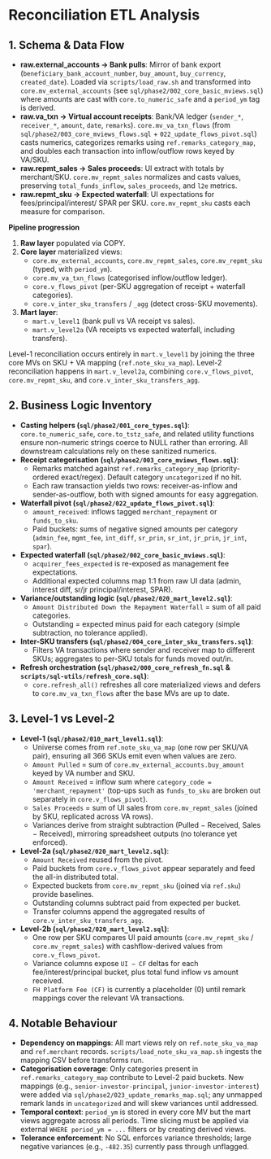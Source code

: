 # Reconciliation ETL Analysis

## 1. Schema & Data Flow
- **raw.external_accounts → Bank pulls**: Mirror of bank export (`beneficiary_bank_account_number`, `buy_amount`, `buy_currency`, `created_date`). Loaded via `scripts/load_raw.sh` and transformed into `core.mv_external_accounts` (see `sql/phase2/002_core_basic_mviews.sql`) where amounts are cast with `core.to_numeric_safe` and a `period_ym` tag is derived.
- **raw.va_txn → Virtual account receipts**: Bank/VA ledger (`sender_*`, `receiver_*`, `amount`, `date`, `remarks`). `core.mv_va_txn_flows` (from `sql/phase2/003_core_mviews_flows.sql` + `022_update_flows_pivot.sql`) casts numerics, categorizes remarks using `ref.remarks_category_map`, and doubles each transaction into inflow/outflow rows keyed by VA/SKU.
- **raw.repmt_sales → Sales proceeds**: UI extract with totals by merchant/SKU. `core.mv_repmt_sales` normalizes and casts values, preserving `total_funds_inflow`, `sales_proceeds`, and `l2e` metrics.
- **raw.repmt_sku → Expected waterfall**: UI expectations for fees/principal/interest/ SPAR per SKU. `core.mv_repmt_sku` casts each measure for comparison.

**Pipeline progression**
1. **Raw layer** populated via COPY.
2. **Core layer** materialized views:
   - `core.mv_external_accounts`, `core.mv_repmt_sales`, `core.mv_repmt_sku` (typed, with `period_ym`).
   - `core.mv_va_txn_flows` (categorised inflow/outflow ledger).
   - `core.v_flows_pivot` (per-SKU aggregation of receipt + waterfall categories).
   - `core.v_inter_sku_transfers` / `_agg` (detect cross-SKU movements).
3. **Mart layer**:
   - `mart.v_level1` (bank pull vs VA receipt vs sales).
   - `mart.v_level2a` (VA receipts vs expected waterfall, including transfers).

Level-1 reconciliation occurs entirely in `mart.v_level1` by joining the three core MVs on SKU + VA mapping (`ref.note_sku_va_map`). Level-2 reconciliation happens in `mart.v_level2a`, combining `core.v_flows_pivot`, `core.mv_repmt_sku`, and `core.v_inter_sku_transfers_agg`.

## 2. Business Logic Inventory
- **Casting helpers (`sql/phase2/001_core_types.sql`)**: `core.to_numeric_safe`, `core.to_tstz_safe`, and related utility functions ensure non-numeric strings coerce to NULL rather than erroring. All downstream calculations rely on these sanitized numerics.
- **Receipt categorisation (`sql/phase2/003_core_mviews_flows.sql`)**:
  - Remarks matched against `ref.remarks_category_map` (priority-ordered exact/regex). Default category `uncategorized` if no hit.
  - Each raw transaction yields two rows: receiver-as-inflow and sender-as-outflow, both with signed amounts for easy aggregation.
- **Waterfall pivot (`sql/phase2/022_update_flows_pivot.sql`)**:
  - `amount_received`: inflows tagged `merchant_repayment` or `funds_to_sku`.
  - Paid buckets: sums of negative signed amounts per category (`admin_fee`, `mgmt_fee`, `int_diff`, `sr_prin`, `sr_int`, `jr_prin`, `jr_int`, `spar`).
- **Expected waterfall (`sql/phase2/002_core_basic_mviews.sql`)**:
  - `acquirer_fees_expected` is re-exposed as management fee expectations.
  - Additional expected columns map 1:1 from raw UI data (admin, interest diff, sr/jr principal/interest, SPAR).
- **Variance/outstanding logic (`sql/phase2/020_mart_level2.sql`)**:
  - `Amount Distributed Down the Repayment Waterfall` = sum of all paid categories.
  - Outstanding = expected minus paid for each category (simple subtraction, no tolerance applied).
- **Inter-SKU transfers (`sql/phase2/004_core_inter_sku_transfers.sql`)**:
  - Filters VA transactions where sender and receiver map to different SKUs; aggregates to per-SKU totals for funds moved out/in.
- **Refresh orchestration (`sql/phase2/000_core_refresh_fn.sql` & `scripts/sql-utils/refresh_core.sql`)**:
  - `core.refresh_all()` refreshes all core materialized views and defers to `core.mv_va_txn_flows` after the base MVs are up to date.

## 3. Level-1 vs Level-2
- **Level-1 (`sql/phase2/010_mart_level1.sql`)**:
  - Universe comes from `ref.note_sku_va_map` (one row per SKU/VA pair), ensuring all 366 SKUs emit even when values are zero.
  - `Amount Pulled` = sum of `core.mv_external_accounts.buy_amount` keyed by VA number and SKU.
  - `Amount Received` = inflow sum where `category_code = 'merchant_repayment'` (top-ups such as `funds_to_sku` are broken out separately in `core.v_flows_pivot`).
  - `Sales Proceeds` = sum of UI sales from `core.mv_repmt_sales` (joined by SKU, replicated across VA rows).
  - Variances derive from straight subtraction (Pulled − Received, Sales − Received), mirroring spreadsheet outputs (no tolerance yet enforced).
- **Level-2a (`sql/phase2/020_mart_level2.sql`)**:
  - `Amount Received` reused from the pivot.
  - Paid buckets from `core.v_flows_pivot` appear separately and feed the all-in distributed total.
  - Expected buckets from `core.mv_repmt_sku` (joined via `ref.sku`) provide baselines.
  - Outstanding columns subtract paid from expected per bucket.
  - Transfer columns append the aggregated results of `core.v_inter_sku_transfers_agg`.
- **Level-2b (`sql/phase2/020_mart_level2.sql`)**:
  - One row per SKU compares UI paid amounts (`core.mv_repmt_sku` / `core.mv_repmt_sales`) with cashflow-derived values from `core.v_flows_pivot`.
  - Variance columns expose `UI − CF` deltas for each fee/interest/principal bucket, plus total fund inflow vs amount received.
  - `FH Platform Fee (CF)` is currently a placeholder (0) until remark mappings cover the relevant VA transactions.

## 4. Notable Behaviour
- **Dependency on mappings**: All mart views rely on `ref.note_sku_va_map` and `ref.merchant` records. `scripts/load_note_sku_va_map.sh` ingests the mapping CSV before transforms run.
- **Categorisation coverage**: Only categories present in `ref.remarks_category_map` contribute to Level-2 paid buckets. New mappings (e.g., `senior-investor-principal`, `junior-investor-interest`) were added via `sql/phase2/023_update_remarks_map.sql`; any unmapped remark lands in `uncategorized` and will skew variances until addressed.
- **Temporal context**: `period_ym` is stored in every core MV but the mart views aggregate across all periods. Time slicing must be applied via external `WHERE period_ym = ...` filters or by creating derived views.
- **Tolerance enforcement**: No SQL enforces variance thresholds; large negative variances (e.g., `-482.35`) currently pass through unflagged.

